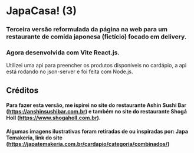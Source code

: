 # JapaCasa! (3)

### Terceira versão reformulada da página na web para um restaurante de comida japonesa (fictício) focado em delivery.
### Agora desenvolvida com Vite React.js.

Utilizei uma api para preencher os produtos disponíveis no cardápio, a api está rodando no json-server e foi feita com Node.js.

## Créditos
#### Para fazer esta versão, me ispirei no site do restaurante Ashin Sushi Bar (https://anshinsushibar.com.br) e também no site do restaurante Shogá Holl (https://www.shogaholl.com.br).
#### Algumas imagens ilustrativas foram retiradas de ou inspiradas por: Japa Temakeria, link do site (https://japatemakeria.com.br/cardapio/categoria/combinados/)